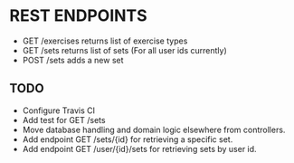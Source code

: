 # REST ENDPOINTS

- GET /exercises returns list of exercise types
- GET /sets returns list of sets (For all user ids currently)
- POST /sets adds a new set

## TODO

- Configure Travis CI
- Add test for GET /sets
- Move database handling and domain logic elsewhere from controllers.
- Add endpoint GET /sets/{id} for retrieving a specific set.
- Add endpoint GET /user/{id}/sets for retrieving sets by user id.
